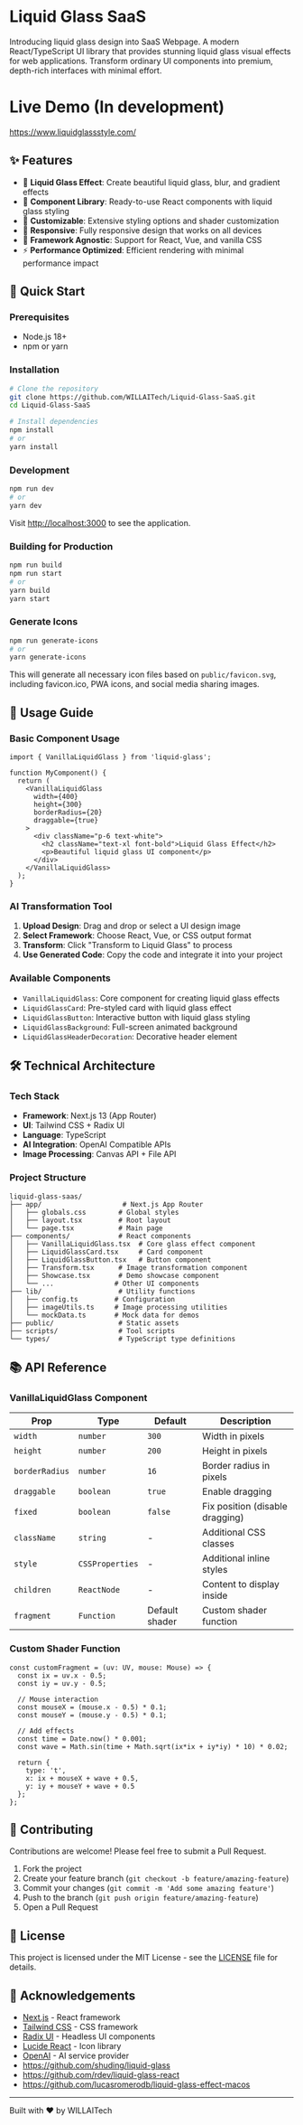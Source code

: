 # Liquid Glass SaaS

Introducing liquid glass design into SaaS Webpage. A modern React/TypeScript UI library that provides stunning liquid glass visual effects for web applications. Transform ordinary UI components into premium, depth-rich interfaces with minimal effort.


# Live Demo (In development)
https://www.liquidglassstyle.com/






## ✨ Features

- 🔮 **Liquid Glass Effect**: Create beautiful liquid glass, blur, and gradient effects
- 🧩 **Component Library**: Ready-to-use React components with liquid glass styling
- 🎨 **Customizable**: Extensive styling options and shader customization
- 📱 **Responsive**: Fully responsive design that works on all devices
- 🔧 **Framework Agnostic**: Support for React, Vue, and vanilla CSS
- ⚡ **Performance Optimized**: Efficient rendering with minimal performance impact

## 🚀 Quick Start

### Prerequisites

- Node.js 18+
- npm or yarn

### Installation

```bash
# Clone the repository
git clone https://github.com/WILLAITech/Liquid-Glass-SaaS.git
cd Liquid-Glass-SaaS

# Install dependencies
npm install
# or
yarn install
```


### Development

```bash
npm run dev
# or
yarn dev
```

Visit [http://localhost:3000](http://localhost:3000) to see the application.

### Building for Production

```bash
npm run build
npm run start
# or
yarn build
yarn start
```

### Generate Icons

```bash
npm run generate-icons
# or
yarn generate-icons
```

This will generate all necessary icon files based on `public/favicon.svg`, including favicon.ico, PWA icons, and social media sharing images.

## 📖 Usage Guide

### Basic Component Usage

```tsx
import { VanillaLiquidGlass } from 'liquid-glass';

function MyComponent() {
  return (
    <VanillaLiquidGlass 
      width={400} 
      height={300} 
      borderRadius={20}
      draggable={true}
    >
      <div className="p-6 text-white">
        <h2 className="text-xl font-bold">Liquid Glass Effect</h2>
        <p>Beautiful liquid glass UI component</p>
      </div>
    </VanillaLiquidGlass>
  );
}
```

### AI Transformation Tool

1. **Upload Design**: Drag and drop or select a UI design image
2. **Select Framework**: Choose React, Vue, or CSS output format
3. **Transform**: Click "Transform to Liquid Glass" to process
4. **Use Generated Code**: Copy the code and integrate it into your project

### Available Components

- `VanillaLiquidGlass`: Core component for creating liquid glass effects
- `LiquidGlassCard`: Pre-styled card with liquid glass effect
- `LiquidGlassButton`: Interactive button with liquid glass styling
- `LiquidGlassBackground`: Full-screen animated background
- `LiquidGlassHeaderDecoration`: Decorative header element

## 🛠️ Technical Architecture

### Tech Stack

- **Framework**: Next.js 13 (App Router)
- **UI**: Tailwind CSS + Radix UI
- **Language**: TypeScript
- **AI Integration**: OpenAI Compatible APIs
- **Image Processing**: Canvas API + File API

### Project Structure

```
liquid-glass-saas/
├── app/                    # Next.js App Router
│   ├── globals.css        # Global styles
│   ├── layout.tsx         # Root layout
│   └── page.tsx           # Main page
├── components/            # React components
│   ├── VanillaLiquidGlass.tsx  # Core glass effect component
│   ├── LiquidGlassCard.tsx     # Card component
│   ├── LiquidGlassButton.tsx   # Button component
│   ├── Transform.tsx      # Image transformation component
│   ├── Showcase.tsx       # Demo showcase component
│   └── ...               # Other UI components
├── lib/                   # Utility functions
│   ├── config.ts         # Configuration
│   ├── imageUtils.ts     # Image processing utilities
│   └── mockData.ts       # Mock data for demos
├── public/                # Static assets
├── scripts/               # Tool scripts
└── types/                 # TypeScript type definitions
```


## 📚 API Reference

### VanillaLiquidGlass Component

| Prop | Type | Default | Description |
|------|------|---------|-------------|
| `width` | `number` | `300` | Width in pixels |
| `height` | `number` | `200` | Height in pixels |
| `borderRadius` | `number` | `16` | Border radius in pixels |
| `draggable` | `boolean` | `true` | Enable dragging |
| `fixed` | `boolean` | `false` | Fix position (disable dragging) |
| `className` | `string` | - | Additional CSS classes |
| `style` | `CSSProperties` | - | Additional inline styles |
| `children` | `ReactNode` | - | Content to display inside |
| `fragment` | `Function` | Default shader | Custom shader function |

### Custom Shader Function

```tsx
const customFragment = (uv: UV, mouse: Mouse) => {
  const ix = uv.x - 0.5;
  const iy = uv.y - 0.5;
  
  // Mouse interaction
  const mouseX = (mouse.x - 0.5) * 0.1;
  const mouseY = (mouse.y - 0.5) * 0.1;
  
  // Add effects
  const time = Date.now() * 0.001;
  const wave = Math.sin(time + Math.sqrt(ix*ix + iy*iy) * 10) * 0.02;
  
  return {
    type: 't',
    x: ix + mouseX + wave + 0.5,
    y: iy + mouseY + wave + 0.5
  };
};
```

## 🤝 Contributing

Contributions are welcome! Please feel free to submit a Pull Request.

1. Fork the project
2. Create your feature branch (`git checkout -b feature/amazing-feature`)
3. Commit your changes (`git commit -m 'Add some amazing feature'`)
4. Push to the branch (`git push origin feature/amazing-feature`)
5. Open a Pull Request

## 📄 License

This project is licensed under the MIT License - see the [LICENSE](LICENSE) file for details.

## 🙏 Acknowledgements

- [Next.js](https://nextjs.org/) - React framework
- [Tailwind CSS](https://tailwindcss.com/) - CSS framework
- [Radix UI](https://www.radix-ui.com/) - Headless UI components
- [Lucide React](https://lucide.dev/) - Icon library
- [OpenAI](https://openai.com/) - AI service provider
- https://github.com/shuding/liquid-glass
- https://github.com/rdev/liquid-glass-react
- https://github.com/lucasromerodb/liquid-glass-effect-macos


---

Built with ❤️ by WILLAITech
